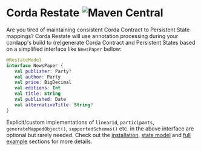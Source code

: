 # Corda Restate ![Maven Central](https://img.shields.io/maven-central/v/com.github.manosbatsis.corda.restate/restate-contracts.svg)

Are you tired of maintaining consistent Corda Contract to Persistent State mappings?
Corda Restate will use annotation processing during your cordapp's build 
to (re)generate Corda Contract and Persistent States based on a simplified 
interface like `NewsPaper` bellow:

```kotlin
@RestateModel
interface NewsPaper {
   val publisher: Party?
   val author: Party
   val price: BigDecimal
   val editions: Int
   val title: String
   val published: Date
   val alternativeTitle: String?
}
```

Explicit/custom implementations of `linearId`, `participants`, 
`generateMappedObject()`, `supportedSchemas()` etc. in the above 
interface are optional but rarely needed. Check out the [installation](https://manosbatsis.github.io/corda-restate/installation), 
[state model](https://manosbatsis.github.io/corda-restate/state-model) and [full example](https://manosbatsis.github.io/corda-restate/full-example) sections 
for more details.
